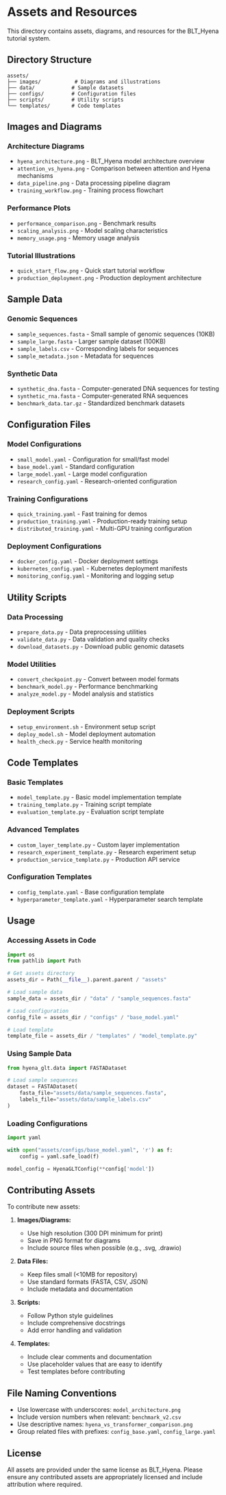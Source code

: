 # Assets and Resources

This directory contains assets, diagrams, and resources for the BLT_Hyena tutorial system.

## Directory Structure

```
assets/
├── images/           # Diagrams and illustrations
├── data/            # Sample datasets
├── configs/         # Configuration files
├── scripts/         # Utility scripts
└── templates/       # Code templates
```

## Images and Diagrams

### Architecture Diagrams
- `hyena_architecture.png` - BLT_Hyena model architecture overview
- `attention_vs_hyena.png` - Comparison between attention and Hyena mechanisms
- `data_pipeline.png` - Data processing pipeline diagram
- `training_workflow.png` - Training process flowchart

### Performance Plots
- `performance_comparison.png` - Benchmark results
- `scaling_analysis.png` - Model scaling characteristics
- `memory_usage.png` - Memory usage analysis

### Tutorial Illustrations
- `quick_start_flow.png` - Quick start tutorial workflow
- `production_deployment.png` - Production deployment architecture

## Sample Data

### Genomic Sequences
- `sample_sequences.fasta` - Small sample of genomic sequences (10KB)
- `sample_large.fasta` - Larger sample dataset (100KB)
- `sample_labels.csv` - Corresponding labels for sequences
- `sample_metadata.json` - Metadata for sequences

### Synthetic Data
- `synthetic_dna.fasta` - Computer-generated DNA sequences for testing
- `synthetic_rna.fasta` - Computer-generated RNA sequences
- `benchmark_data.tar.gz` - Standardized benchmark datasets

## Configuration Files

### Model Configurations
- `small_model.yaml` - Configuration for small/fast model
- `base_model.yaml` - Standard configuration
- `large_model.yaml` - Large model configuration
- `research_config.yaml` - Research-oriented configuration

### Training Configurations
- `quick_training.yaml` - Fast training for demos
- `production_training.yaml` - Production-ready training setup
- `distributed_training.yaml` - Multi-GPU training configuration

### Deployment Configurations
- `docker_config.yaml` - Docker deployment settings
- `kubernetes_config.yaml` - Kubernetes deployment manifests
- `monitoring_config.yaml` - Monitoring and logging setup

## Utility Scripts

### Data Processing
- `prepare_data.py` - Data preprocessing utilities
- `validate_data.py` - Data validation and quality checks
- `download_datasets.py` - Download public genomic datasets

### Model Utilities
- `convert_checkpoint.py` - Convert between model formats
- `benchmark_model.py` - Performance benchmarking
- `analyze_model.py` - Model analysis and statistics

### Deployment Scripts
- `setup_environment.sh` - Environment setup script
- `deploy_model.sh` - Model deployment automation
- `health_check.py` - Service health monitoring

## Code Templates

### Basic Templates
- `model_template.py` - Basic model implementation template
- `training_template.py` - Training script template
- `evaluation_template.py` - Evaluation script template

### Advanced Templates
- `custom_layer_template.py` - Custom layer implementation
- `research_experiment_template.py` - Research experiment setup
- `production_service_template.py` - Production API service

### Configuration Templates
- `config_template.yaml` - Base configuration template
- `hyperparameter_template.yaml` - Hyperparameter search template

## Usage

### Accessing Assets in Code

```python
import os
from pathlib import Path

# Get assets directory
assets_dir = Path(__file__).parent.parent / "assets"

# Load sample data
sample_data = assets_dir / "data" / "sample_sequences.fasta"

# Load configuration
config_file = assets_dir / "configs" / "base_model.yaml"

# Load template
template_file = assets_dir / "templates" / "model_template.py"
```

### Using Sample Data

```python
from hyena_glt.data import FASTADataset

# Load sample sequences
dataset = FASTADataset(
    fasta_file="assets/data/sample_sequences.fasta",
    labels_file="assets/data/sample_labels.csv"
)
```

### Loading Configurations

```python
import yaml

with open("assets/configs/base_model.yaml", 'r') as f:
    config = yaml.safe_load(f)

model_config = HyenaGLTConfig(**config['model'])
```

## Contributing Assets

To contribute new assets:

1. **Images/Diagrams:**
   - Use high resolution (300 DPI minimum for print)
   - Save in PNG format for diagrams
   - Include source files when possible (e.g., .svg, .drawio)

2. **Data Files:**
   - Keep files small (<10MB for repository)
   - Use standard formats (FASTA, CSV, JSON)
   - Include metadata and documentation

3. **Scripts:**
   - Follow Python style guidelines
   - Include comprehensive docstrings
   - Add error handling and validation

4. **Templates:**
   - Include clear comments and documentation
   - Use placeholder values that are easy to identify
   - Test templates before contributing

## File Naming Conventions

- Use lowercase with underscores: `model_architecture.png`
- Include version numbers when relevant: `benchmark_v2.csv`
- Use descriptive names: `hyena_vs_transformer_comparison.png`
- Group related files with prefixes: `config_base.yaml`, `config_large.yaml`

## License

All assets are provided under the same license as BLT_Hyena. Please ensure any contributed assets are appropriately licensed and include attribution where required.
